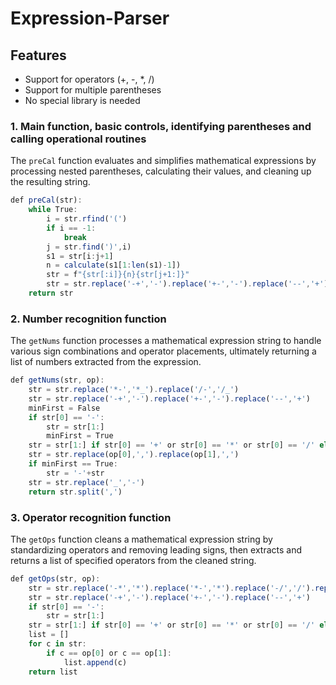 # Expression-Parser

## Features
* Support for operators (+, -, *, /)
* Support for multiple parentheses
* No special library is needed

### 1. Main function, basic controls, identifying parentheses and calling operational routines
The `preCal` function evaluates and simplifies mathematical expressions by processing nested parentheses, calculating their values, and cleaning up the resulting string.

```javascript
def preCal(str):
    while True:
        i = str.rfind('(')
        if i == -1:
            break
        j = str.find(')',i)
        s1 = str[i:j+1]
        n = calculate(s1[1:len(s1)-1])
        str = f"{str[:i]}{n}{str[j+1:]}"
        str = str.replace('-+','-').replace('+-','-').replace('--','+')
    return str
```
### 2. Number recognition function
The `getNums` function processes a mathematical expression string to handle various sign combinations and operator placements, ultimately returning a list of numbers extracted from the expression.
```javascript
def getNums(str, op):
    str = str.replace('*-','*_').replace('/-','/_')
    str = str.replace('-+','-').replace('+-','-').replace('--','+')
    minFirst = False
    if str[0] == '-':
        str = str[1:]
        minFirst = True
    str = str[1:] if str[0] == '+' or str[0] == '*' or str[0] == '/' else str
    str = str.replace(op[0],',').replace(op[1],',')
    if minFirst == True:
        str = '-'+str
    str = str.replace('_','-')
    return str.split(',')
```    
### 3. Operator recognition function
The `getOps` function cleans a mathematical expression string by standardizing operators and removing leading signs, then extracts and returns a list of specified operators from the cleaned string.
```javascript
def getOps(str, op):
    str = str.replace('-*','*').replace('*-','*').replace('-/','/').replace('/-','/')
    str = str.replace('-+','-').replace('+-','-').replace('--','+')
    if str[0] == '-':
        str = str[1:]
    str = str[1:] if str[0] == '+' or str[0] == '*' or str[0] == '/' else str
    list = []
    for c in str:
        if c == op[0] or c == op[1]:
            list.append(c)
    return list
```    
